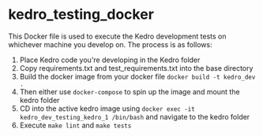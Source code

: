 # kedro_testing_docker

This Docker file is used to execute the Kedro development tests on whichever machine you develop on.
The process is as follows:

1. Place Kedro code you're developing in the Kedro folder
2. Copy requirements.txt and test_requirements.txt into the base directory
2. Build the docker image from your docker file ```docker build -t kedro_dev .```
3. Then either use ```docker-compose``` to spin up the image and mount the kedro folder
4. CD into the active kedro image using ```docker exec -it kedro_dev_testing_kedro_1 /bin/bash``` and navigate to the kedro folder
5. Execute ```make lint``` and ```make tests```